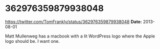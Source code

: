 # 362976359879938048
https://twitter.com/TomFrankly/status/362976359879938048
**Date:** 2013-08-01

Matt Mullenweg has a macbook with a lit WordPress logo where the Apple logo should be. I want one.
